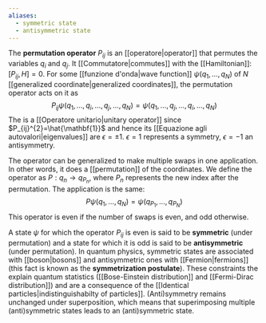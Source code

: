 ```yaml
---
aliases:
  - symmetric state
  - antisymmetric state
---
```

The **permutation operator** $P_{ij}$ is an [[operatore|operator]] that permutes the variables $q_{i}$ and $q_{j}$. It [[Commutatore|commutes]] with the [[Hamiltonian]]: $[P_{ij},H]=0$. For some [[funzione d'onda|wave function]] $\psi(q_{1},\ldots,q_{N})$ of $N$ [[generalized coordinate|generalized coordinates]], the permutation operator acts on it as
$$P_{ij}\psi(q_{1},\ldots,q_{i},\ldots,q_{j},\ldots,q_{N})=\psi(q_{1},\ldots,q_{j},\ldots,q_{i},\ldots,q_{N})$$
The is a [[Operatore unitario|unitary operator]] since $P_{ij}^{2}=\hat{\mathbf{1}}$ and hence its [[Equazione agli autovalori|eigenvalues]] are $\epsilon=\pm1$. $\epsilon=1$ represents a symmetry, $\epsilon=-1$ an antisymmetry.

The operator can be generalized to make multiple swaps in one application. In other words, it does a [[permutation]] of the coordinates. We define the operator as $P:q_{n}\to q_{P_{n}}$, where $P_{n}$ represents the new index after the permutation. The application is the same:
$$P\psi(q_{1},\ldots,q_{N})=\psi(q_{P_{1}},\ldots,q_{P_{N}})$$
This operator is even if the number of swaps is even, and odd otherwise.

A state $\psi$ for which the operator $P_{ij}$ is even is said to be **symmetric** (under permutation) and a state for which it is odd is said to be **antisymmetric** (under permutation). In quantum physics, symmetric states are associated with [[boson|bosons]] and antisymmetric ones with [[Fermion|fermions]] (this fact is known as the **symmetrization postulate**). These constraints the explain quantum statistics ([[Bose-Einstein distribution]] and [[Fermi-Dirac distribution]]) and are a consequence of the [[Identical particles|indistinguishabilty of particles]]. (Anti)symmetry remains unchanged under superposition, which means that superimposing multiple (anti)symmetric states leads to an (anti)symmetric state.